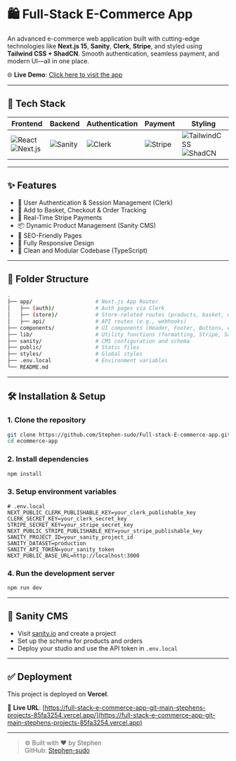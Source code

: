 # 🛍️ Full-Stack E-Commerce App

An advanced e-commerce web application built with cutting-edge technologies like **Next.js 15**, **Sanity**, **Clerk**, **Stripe**, and styled using **Tailwind CSS + ShadCN**. Smooth authentication, seamless payment, and modern UI—all in one place.

🌐 **Live Demo**: [Click here to visit the app](https://full-stack-e-commerce-app-git-main-stephens-projects-85fa3254.vercel.app/)

---

## 🚀 Tech Stack

| Frontend  | Backend | Authentication | Payment | Styling |
|-----------|---------|----------------|---------|---------|
| ![React](https://img.shields.io/badge/React-19-blue?logo=react) ![Next.js](https://img.shields.io/badge/Next.js-15-black?logo=next.js) | ![Sanity](https://img.shields.io/badge/Sanity-CMS-red?logo=sanity) | ![Clerk](https://img.shields.io/badge/Clerk-Auth-orange?logo=clerk) | ![Stripe](https://img.shields.io/badge/Stripe-Payments-blue?logo=stripe) | ![TailwindCSS](https://img.shields.io/badge/TailwindCSS-Utility--First-06B6D4?logo=tailwindcss) ![ShadCN](https://img.shields.io/badge/ShadCN-UI-green) |

---

## ✨ Features

- 🔐 User Authentication & Session Management (Clerk)
- 🛒 Add to Basket, Checkout & Order Tracking
- 💸 Real-Time Stripe Payments
- 📦 Dynamic Product Management (Sanity CMS)
- 📄 SEO-Friendly Pages
- 📱 Fully Responsive Design
- 🧠 Clean and Modular Codebase (TypeScript)

---

## 📁 Folder Structure

```bash
.
├── app/                    # Next.js App Router
│   ├── (auth)/             # Auth pages via Clerk
│   ├── (store)/            # Store-related routes (products, basket, orders)
│   ├── api/                # API routes (e.g., webhooks)
├── components/             # UI components (Header, Footer, Buttons, etc.)
├── lib/                    # Utility functions (formatting, Stripe, Sanity)
├── sanity/                 # CMS configuration and schema
├── public/                 # Static files
├── styles/                 # Global styles
├── .env.local              # Environment variables
└── README.md
```

---

## 🛠️ Installation & Setup

### 1. Clone the repository

```bash
git clone https://github.com/Stephen-sudo/Full-stack-E-commerce-app.git
cd ecommerce-app
```

### 2. Install dependencies

```bash
npm install
```

### 3. Setup environment variables

```env
# .env.local
NEXT_PUBLIC_CLERK_PUBLISHABLE_KEY=your_clerk_publishable_key
CLERK_SECRET_KEY=your_clerk_secret_key
STRIPE_SECRET_KEY=your_stripe_secret_key
NEXT_PUBLIC_STRIPE_PUBLISHABLE_KEY=your_stripe_publishable_key
SANITY_PROJECT_ID=your_sanity_project_id
SANITY_DATASET=production
SANITY_API_TOKEN=your_sanity_token
NEXT_PUBLIC_BASE_URL=http://localhost:3000

```

### 4. Run the development server

```bash
npm run dev
```

---

## 🧠 Sanity CMS

- Visit [sanity.io](https://www.sanity.io/) and create a project
- Set up the schema for products and orders
- Deploy your studio and use the API token in `.env.local`

---

## ✅ Deployment

This project is deployed on **Vercel**.

🔗 **Live URL**: [https://full-stack-e-commerce-app-git-main-stephens-projects-85fa3254.vercel.app/](https://full-stack-e-commerce-app-git-main-stephens-projects-85fa3254.vercel.app)

---

> ⚙️ Built with ❤️ by Stephen  
> GitHub: [Stephen-sudo](https://github.com/Stephen-sudo)
